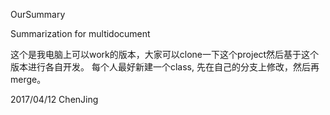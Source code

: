 OurSummary

Summarization for multidocument

这个是我电脑上可以work的版本，大家可以clone一下这个project然后基于这个版本进行各自开发。 每个人最好新建一个class, 先在自己的分支上修改，然后再merge。

2017/04/12 ChenJing

